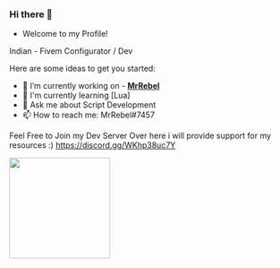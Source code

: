 ### Hi there 👋

- Welcome to my Profile!

Indian - Fivem Configurator / Dev

Here are some ideas to get you started:

- 🔭 I’m currently working on - <a href="https://github.com/MrRebel568">**MrRebel**</a>
- 🙂 I'm currently learning [Lua]
- 💬 Ask me about Script Development
- 📫 How to reach me: MrRebel#7457

Feel Free to Join my Dev Server Over here i will provide support for my resources :)  https://discord.gg/WKhp38uc7Y

<div "
  <a href="https://github.com/MrRebel">
<img height="180em" src="https://github-readme-stats.vercel.app/api?username=MrRebel&show_icons=true&theme=github_dark&include_all_commits=true&count_private=true&show_icons=true"/>
</div>

